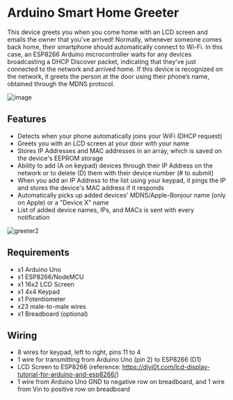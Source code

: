 ﻿# Arduino Smart Home Greeter

This device greets you when you come home with an LCD screen and emails the owner that you've arrived!
Normally, whenever someone comes back home, their smartphone should automatically connect to Wi-Fi. In this case, an ESP8266 Arduino microcontroller waits for any devices broadcasting a DHCP Discover packet, indicating that they’ve just connected to the network and arrived home. If this device is recognized on the network, it greets the person at the door using their phone’s name, obtained through the MDNS protocol.

![image](https://user-images.githubusercontent.com/76597978/174444223-ce1790ad-2990-4e25-bdf9-99b5e912cdc1.png)

## Features
 - Detects when your phone automatically joins your WiFi (DHCP request)
 - Greets you with an LCD screen at your door with your name
 - Stores IP Addresses and MAC addresses in an array, which is saved on the device's EEPROM storage
 - Ability to add (A on keypad) devices through their IP Address on the network or to delete (D) them with their device number (# to submit)
 - When you add an IP Address to the list using your keypad, it pings the IP and stores the device's MAC address if it responds
 - Automatically picks up added devices' MDNS/Apple-Bonjour name (only on Apple) or a "Device X" name
 - List of added device names, IPs, and MACs is sent with every notification


![greeter2](https://user-images.githubusercontent.com/76597978/173166241-d3d8eba8-d2a7-4b16-9951-e1c9a6f12070.jpg)

## Requirements
- x1 Arduino Uno
- x1 ESP8266/NodeMCU
- x1 16x2 LCD Screen
- x1 4x4 Keypad
- x1 Potentiometer
- x23 male-to-male wires
- x1 Breadboard (optional)

## Wiring
- 8 wires for keypad, left to right, pins 11 to 4
- 1 wire for transmitting from Arduino Uno (pin 2) to ESP8266 (D1)
- LCD Screen to ESP8266 (reference: https://diyi0t.com/lcd-display-tutorial-for-arduino-and-esp8266/)
- 1 wire from Arduino Uno GND to negative row on breadboard, and 1 wire from Vin to positive row on breadboard
